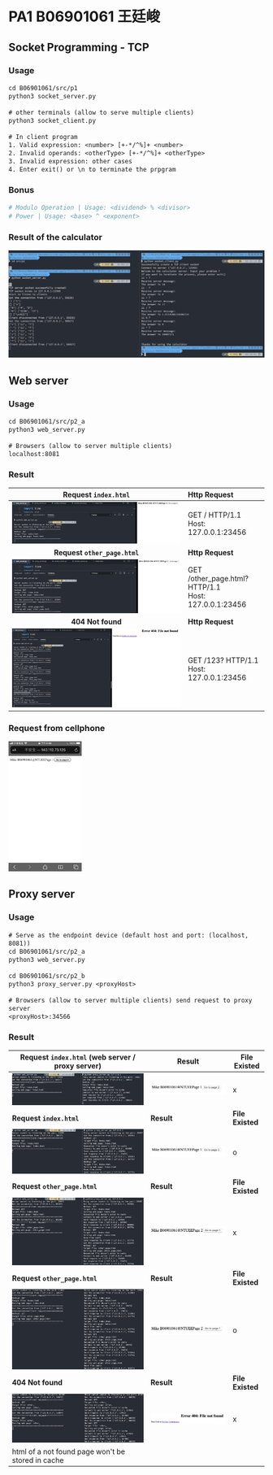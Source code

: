 # PA1 B06901061 王廷峻

## Socket Programming - TCP

### Usage

```shell
cd B06901061/src/p1 
python3 socket_server.py

# other terminals (allow to serve multiple clients)
python3 socket_client.py

# In client program
1. Valid expression: <number> [+-*/^%]+ <number>
2. Invalid operands: <otherType> [+-*/^%]+ <otherType>
3. Invalid expression: other cases
4. Enter exit() or \n to terminate the prpgram
```

### Bonus

```python
# Modulo Operation | Usage: <dividend> % <divisor>
# Power | Usage: <base> ^ <exponent>
```

### Result of the calculator 

![image-20200406161337548](./B06901061.assets/image-20200406161337548.png)

## Web server

### Usage

```shell
cd B06901061/src/p2_a 
python3 web_server.py

# Browsers (allow to server multiple clients)
localhost:8081
```

### Result

|                     Request `index.html`                     | Http Request                                              |
| :----------------------------------------------------------: | :-------------------------------------------------------- |
| ![image-20200406161930673](B06901061.assets/image-20200406161930673.png) | GET / HTTP/1.1<br />Host: 127.0.0.1:23456                 |
|                **Request `other_page.html`**                 | **Http Request**                                          |
| ![image-20200406161947081](B06901061.assets/image-20200406161947081.png) | GET /other_page.html? HTTP/1.1<br />Host: 127.0.0.1:23456 |
|                      **404 Not found**                       | **Http Request**                                          |
| ![image-20200406162032592](B06901061.assets/image-20200406162032592.png) | GET /123? HTTP/1.1<br />Host: 127.0.0.1:23456             |

### Request from cellphone

<img src="B06901061.assets/IMG_0206.PNG" alt="IMG_0206" style="zoom:25%;" />

## Proxy server

### Usage

```shell
# Serve as the endpoint device (default host and port: (localhost, 8081))
cd B06901061/src/p2_a 
python3 web_server.py

cd B06901061/src/p2_b 
python3 proxy_server.py <proxyHost>

# Browsers (allow to server multiple clients) send request to proxy server
<proxyHost>:34566
```

### Result

| Request `index.html` (web server / proxy server)             | Result                                                       | File Existed     |
| ------------------------------------------------------------ | ------------------------------------------------------------ | ---------------- |
| ![image-20200406163753475](B06901061.assets/image-20200406163753475.png) | ![image-20200406163828531](B06901061.assets/image-20200406163828531.png) | x                |
| **Request `index.html`**                                     | **Result**                                                   | **File Existed** |
| ![image-20200406163903330](B06901061.assets/image-20200406163903330.png) | ![image-20200406163828531](B06901061.assets/image-20200406163828531.png) | o                |
| **Request `other_page.html`**                                | **Result**                                                   | **File Existed** |
| ![image-20200406163943619](B06901061.assets/image-20200406163943619.png) | ![image-20200406163953718](B06901061.assets/image-20200406163953718.png) | x                |
| **Request `other_page.html`**                                | **Result**                                                   | **File Existed** |
| ![image-20200406164033665](B06901061.assets/image-20200406164033665.png) | ![image-20200406163953718](B06901061.assets/image-20200406163953718.png) | o                |
| **404 Not found**                                            | **Result**                                                   | **File Existed** |
| ![image-20200406164200653](B06901061.assets/image-20200406164200653.png) | ![image-20200406164217920](B06901061.assets/image-20200406164217920.png) | x                |
| html of a not found page won't be stored in cache            |                                                              |                  |
